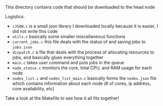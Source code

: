 This directory contains code that should be downloaded to the head node

Logistics:

- ```cJSON.c``` is a small json library I downloaded locally because it is easier, I did not write this code
- ```utils.c``` basically some smaller miscellaneous functions
- ```current_jobs.c``` this file deals with the status of and saving jobs to ```jobs.json```
- ```dispatch.c``` a file that deals with the process of allocating resources to jobs, and basically glues everything together
- ```main.c``` takes user command and puts jobs in the queue
- ```node_status.c``` monitors the core, total CPU, and RAM usage for each node
- ```nodes_list.c``` and ```nodes_list_main.c``` basically forms the ```nodes.json``` file which contains information about each node (# of cores, ip address, core availability, etc)

Take a look at the Makefile to see how it all fits together!
